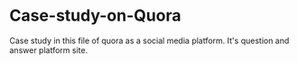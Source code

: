 # Case-study-on-Quora
 Case study in this file of quora as a social media platform. It's question and answer platform site.
